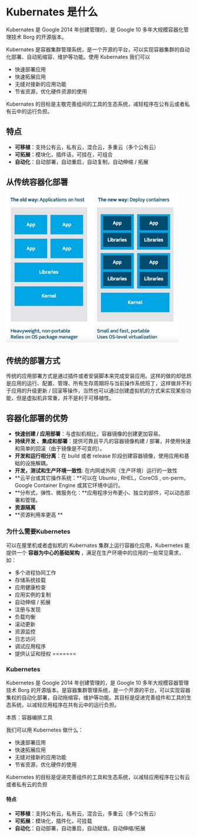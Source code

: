 # Kubernates 是什么

Kubernates 是 Google 2014 年创建管理的，是 Google 10 多年大规模容器化管理技术 Borg 的开源版本。

Kubernates 是容器集群管理系统，是一个开源的平台，可以实现容器集群的自动化部署、自动拓缩容、维护等功能。使用 Kubernates 我们可以

* 快速部署应用
* 快速拓展应用
* 无缝对接新的应用功能
* 节省资源，优化硬件资源的使用

Kubernates 的目标是主敬完善组间的工具的生态系统，减轻程序在公有云或者私有云中的运行负担。

## 特点

* **可移植**：支持公有云，私有云，混合云，多重云（多个公有云）
* **可拓展**：模块化，插件话，可挂在，可组合
* **自动化**：自动部署，自动重启，自动复制，自动伸缩 / 拓展

## 从传统容器化部署

<img src="../images/service-mesh/Virtualization vs containerization.jpg" alt="Virtualization vs containerization" style="zoom: 67%;" />

## 传统的部署方式

传统的应用部署方式是通过插件或者安装脚本来完成安装应用。这样的做的却低昂是应用的运行、配置、管理、所有生存周期将与当前操作系统班丁，这样做并不利于应用的升级更新 / 回滚等操作，当然也可以通过创建虚拟机的方式来实现某些功能，但是虚拟机非常重，并不是利于可移植性。

## 容器化部署的优势

* **快速创建 / 应用部署**：与虚拟机相比，容器镜像的创建更加容易。
* **持续开发 、集成和部署**：提供可靠且平凡的容器镜像构建 / 部署，并使用快速和简单的回滚（由于镜像是不可变的）。
* **开发和运行相分离**：在 build 或者 release 阶段创建容器镜像，使用应用和基础的设施解耦。
* **开发，测试和生产环境一致性**: 在内网或外网（生产环境）运行的一致性
* **云平台或其它操作系统：**可以在 Ubuntu , RHEL，CoreOS , on-perm， Google Container Engine 或其它环境中运行。
* **分布式，弹性、微服务化：**应用程序分布更小、独立的部件，可以动态部署和管理。
* **资源隔离**
* **资源利用率更高 **

### 为什么需要Kubernetes

 可以在屋里机或者虚拟机的 Kubernates 集群上运行容器化应用，Kubernetes 能提供一个 **容器为中心的基础架构** ，满足在生产环境中的应用的一些常见需求，如：

* 多个进程协同工作
* 存储系统挂载
* 应用健康检查
* 应用实例的复制
* 自动伸缩 / 拓展
* 注册与发现
* 负载均衡
* 滚动更新
* 资源监控
* 日志访问
* 调试应用程序
* 提供认证和授权
=======
### Kubernetes

Kubernetes 是 Google 2014 年创建管理的，是 Google 10 多年大规模容器管理技术 Borg 的开源版本。是容器集群管理系统，是一个开源的平台，可以实现容器集权的自动化部署，自动拖缩容，维护等功能。其目标是促进完善组件和工具的生态系统，以减轻应用程序在共有云中的运行负担。

本质：容器编排工具

我们可以用 Kubernetes 做什么：

- 快速部署应用
- 快速拓展应用
- 无缝对接新的应用功能
- 节省资源，优化硬件的使用

Kubernetes 的目标是促进完善组件的工具和生态系统，以减轻应用程序在公有云或者私有云的负担

#### 特点

- **可移植**：支持公有云，私有云，混合云，多重云（多个公有云）
- **可拓展**：模块化，插件化，可挂载
- **自动化**：自动部署，自动重启，自动赋值，自动伸缩/拓展